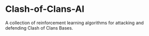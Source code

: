 # Clash-of-Clans-AI
A collection of reinforcement learning algorithms for attacking and defending Clash of Clans Bases.

